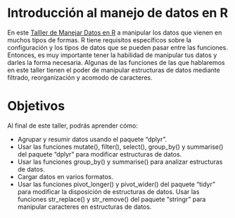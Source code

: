 # Introducción al manejo de datos en R

En este [Talller de Manejar Datos en R](https://juanzuloaga.github.io/IntroR_Cargar/IntroR_Cargar.html) a manipular los datos que vienen en muchos tipos de formas. R tiene requisitos específicos sobre la configuración y los tipos de datos que se pueden pasar entre las funciones. Entonces, es muy importante tener la habilidad de manipular tus datos y darles la forma necesaria. Algunas de las funciones de las que hablaremos en este taller tienen el poder de manipular estructuras de datos mediante filtrado, reorganización y acomodo de caracteres.

# Objetivos
Al final de este taller, podrás aprender cómo:

- Agrupar y resumir datos usando el paquete “dplyr”.
- Usar las funciones mutate(), filter(), select(), group_by() y summarise() del paquete “dplyr” para modificar estructuras de datos.
- Usar las funciones group_by() y summarise() para analizar estructuras de datos.
- Cargar datos en varios formatos.
- Usar las funciones pivot_longer() y pivot_wider() del paquete “tidyr” para modificar la disposición de estructuras de datos. Usar las funciones str_replace() y str_remove() del paquete “stringr” para manipular caracteres en estructuras de datos.
